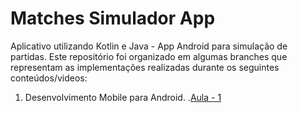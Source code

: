 # Matches Simulador App
Aplicativo utilizando Kotlin e Java - App Android para simulação de partidas. Este repositório foi organizado em algumas branches que representam as implementações realizadas durante os seguintes conteúdos/videos:

1. Desenvolvimento Mobile para Android.
    .[Aula - 1]()    
